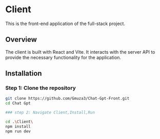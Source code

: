 # Client

This is the front-end application of the full-stack project.

## Overview

The client is built with React and Vite. It interacts with the server API to provide the necessary functionality for the application.

## Installation

### Step 1: Clone the repository

```bash
git clone https://github.com/Gmuza3/Chat-Gpt-Front.git
cd Chat Gpt

### step 2: Navigate Client,Install,Run

cd .\Client\
npm install
npm run dev
